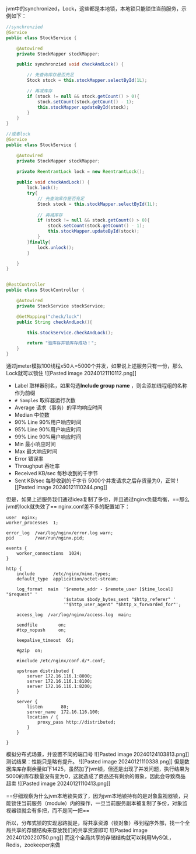 jvm中的synchronized，Lock，这些都是本地锁，本地锁只能锁住当前服务，示例如下：
```java
//synchronzied
@Service
public class StockService {

    @Autowired
    private StockMapper stockMapper;

    public synchronzied void checkAndLock() {

        // 先查询库存是否充足
        Stock stock = this.stockMapper.selectById(1L);

        // 再减库存
        if (stock != null && stock.getCount() > 0){
            stock.setCount(stock.getCount() - 1);
            this.stockMapper.updateById(stock);
        }
    }
}

//或者lock
@Service
public class StockService {

    @Autowired
    private StockMapper stockMapper;

	private ReentrantLock lock = new ReentrantLock();
	
    public void checkAndLock() {
		lock.lock();
		try{
		    // 先查询库存是否充足
	        Stock stock = this.stockMapper.selectById(1L);
	
	        // 再减库存
	        if (stock != null && stock.getCount() > 0){
	            stock.setCount(stock.getCount() - 1);
	            this.stockMapper.updateById(stock);
	        }
		}finally{
			lock.unlock();
		}

    }
}


@RestController
public class StockController {

    @Autowired
    private StockService stockService;

    @GetMapping("check/lock")
    public String checkAndLock(){

        this.stockService.checkAndLock();

        return "验库存并锁库存成功！";
    }
}
```
通过jmeter模拟100线程x50人=5000个并发，如果说上述服务只有一份，那么Lock就可以锁住
![[Pasted image 20240121110112.png]]
- Label 取样器别名，如果勾选**Include group name** ，则会添加线程组的名称作为前缀
- `# Samples` 取样器运行次数
- Average 请求（事务）的平均响应时间
- Median 中位数
- 90% Line 90%用户响应时间
- 95% Line 90%用户响应时间
- 99% Line 90%用户响应时间
- Min 最小响应时间
- Max 最大响应时间
- Error 错误率
- Throughput 吞吐率
- Received KB/sec 每秒收到的千字节
- Sent KB/sec 每秒收到的千字节
5000个并发请求之后存货量为0，正常
![[Pasted image 20240121110244.png]]


但是，如果上述服务我们通过idea复制了多份，并且通过nginx负载均衡，==那么jvm的lock就失效了==
nginx.conf差不多的配置如下：
```shell
user  nginx;
worker_processes  1;

error_log  /var/log/nginx/error.log warn;
pid        /var/run/nginx.pid;

events {
    worker_connections  1024;
}

http {
    include       /etc/nginx/mime.types;
    default_type  application/octet-stream;

    log_format  main  '$remote_addr - $remote_user [$time_local] "$request" '
                      '$status $body_bytes_sent "$http_referer" '
                      '"$http_user_agent" "$http_x_forwarded_for"';

    access_log  /var/log/nginx/access.log  main;

    sendfile        on;
    #tcp_nopush     on;

    keepalive_timeout  65;

    #gzip  on;

    #include /etc/nginx/conf.d/*.conf;
	
	upstream distributed {
		server 172.16.116.1:8000;
		server 172.16.116.1:8100;
		server 172.16.116.1:8200;
	}
	
	server {
		listen       80;
        server_name  172.16.116.100;
		location / {
			proxy_pass http://distributed;
		}
	}
	
}
```
模拟分布式场景，并设置不同的端口号
![[Pasted image 20240124103813.png]]
测试结果：性能只是略有提升。
![[Pasted image 20240121110338.png]]
但是数据库库存剩余量如下1425，虽然加了jvm锁，但还是出现了并发问题，执行结果为5000的库存数量没有变为0，这就造成了商品还有剩余的假象，因此会导致商品超卖
![[Pasted image 20240121110413.png]]

==仔细观察为什么jvm本地锁失效了，因为jvm本地锁持有的是对象监视器锁，只能锁住当前服务（module）内的操作，一旦当前服务副本被复制了多份，对象监视器锁就会有多把，而不是同一把==

所以，分布式锁的实现思路就是，将共享资源（锁对象）移到程序外部，找一个全局共享的存储结构来存放我们的共享资源即可
![[Pasted image 20240120220750.png]]
而这个全局共享的存储结构就可以利用MySQL，Redis，zookeeper来做


